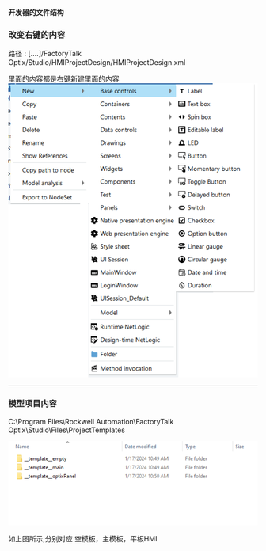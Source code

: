 **开发器的文件结构**

### 改变右键的内容
路径 : [....]/FactoryTalk Optix/Studio/HMIProjectDesign/HMIProjectDesign.xml

里面的内容都是右键新建里面的内容
![](./imgs/a1.png)


---

### 模型项目内容

C:\Program Files\Rockwell Automation\FactoryTalk Optix\Studio\Files\ProjectTemplates

![](./imgs/模板项目.png)

如上图所示,分别对应 空模板，主模板，平板HMI